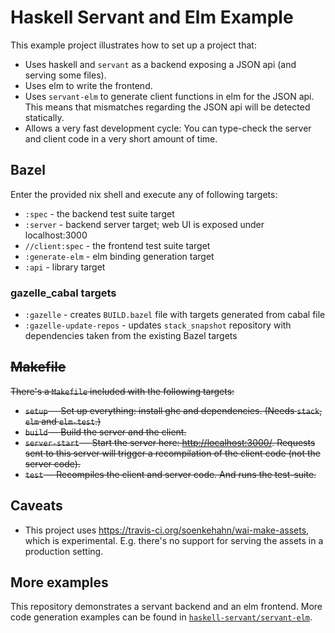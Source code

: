 # Haskell Servant and Elm Example

This example project illustrates how to set up a project that:

- Uses haskell and `servant` as a backend exposing a JSON api
  (and serving some files).
- Uses elm to write the frontend.
- Uses `servant-elm` to generate client functions in elm for the JSON api.
  This means that mismatches regarding the JSON api will be detected statically.
- Allows a very fast development cycle: You can type-check the server and
  client code in a very short amount of time.

## Bazel

Enter the provided nix shell and execute any of following targets:
- `:spec` - the backend test suite target
- `:server` - backend server target; web UI is exposed under localhost:3000
- `//client:spec` - the frontend test suite target
- `:generate-elm` - elm binding generation target
- `:api` - library target

### gazelle_cabal targets

- `:gazelle` - creates `BUILD.bazel` file with targets generated from cabal file
- `:gazelle-update-repos` - updates `stack_snapshot` repository with dependencies taken from the existing Bazel targets

## ~~Makefile~~

~~There's a `Makefile` included with the following targets:~~

- ~~`setup` -- Set up everything: install ghc and dependencies. (Needs `stack`, `elm`
  and `elm-test`.)~~
- ~~`build` -- Build the server and the client.~~
- ~~`server-start` -- Start the server here: <http://localhost:3000/>. Requests sent
  to this server will trigger a recompilation of the client code (not the server
  code).~~
- ~~`test` -- Recompiles the client and server code. And runs the test-suite.~~

## Caveats

- This project uses <https://travis-ci.org/soenkehahn/wai-make-assets>, which is
  experimental. E.g. there's no support for serving the assets in a production setting.

## More examples

This repository demonstrates a servant backend and an elm frontend. More code generation examples can be found in [`haskell-servant/servant-elm`](https://github.com/haskell-servant/servant-elm/tree/master/examples).
